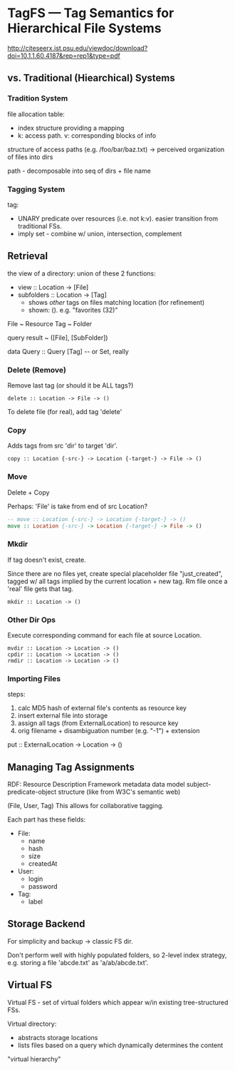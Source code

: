
# TagFS — Tag Semantics for Hierarchical File Systems

http://citeseerx.ist.psu.edu/viewdoc/download?doi=10.1.1.60.4187&rep=rep1&type=pdf

## vs. Traditional (Hiearchical) Systems

### Tradition System

file allocation table:
+ index structure providing a mapping
+ k: access path.  v: corresponding blocks of info

structure of access paths (e.g. /foo/bar/baz.txt)
-> perceived organization of files into dirs

path - decomposable into seq of dirs + file name

### Tagging System

tag:
+ UNARY predicate over resources (i.e. not k:v). easier transition
  from traditional FSs.
+ imply set - combine w/ union, intersection, complement


## Retrieval

the view of a directory: union of these 2 functions:
+ view       :: Location -> [File]
+ subfolders :: Location -> [Tag]
  - shows _other_ tags on files matching location (for refinement)
  - shown: <tag> (<num-results>).  e.g. "favorites (32)"

File ~ Resource
Tag ~ Folder

query result ~ ([File], [SubFolder])

data Query :: Query [Tag]   -- or Set, really


### Delete (Remove)

Remove last tag (or should it be ALL tags?)

`delete :: Location -> File -> ()`

To delete file (for real), add tag 'delete'


### Copy

Adds tags from src 'dir' to target 'dir'.

`copy :: Location {-src-} -> Location {-target-} -> File -> ()`


### Move

Delete + Copy

Perhaps: 'File' is take from end of src Location?

```haskell
-- move :: Location {-src-} -> Location {-target-} -> ()
move :: Location {-src-} -> Location {-target-} -> File -> ()
```

### Mkdir

If tag doesn't exist, create.

Since there are no files yet, create special placeholder file
"just_created", tagged w/ all tags implied by the current location +
new tag. Rm file once a 'real' file gets that tag.

`mkdir :: Location -> ()`


### Other Dir Ops

Execute corresponding command for each file at source Location.

```
mvdir :: Location -> Location -> ()
cpdir :: Location -> Location -> ()
rmdir :: Location -> Location -> ()
```

### Importing Files

steps:
1. calc MD5 hash of external file's contents as resource key
2. insert external file into storage
3. assign all tags (from ExternalLocation) to resource key
4. orig filename + disambiguation number (e.g. "-1") + extension

put :: ExternalLocation -> Location -> ()


## Managing Tag Assignments

RDF: Resource Description Framework
metadata data model
subject-predicate-object structure
(like from W3C's semantic web)

(File, User, Tag)
This allows for collaborative tagging.

Each part has these fields:

+ File:
  - name
  - hash
  - size
  - createdAt
+ User:
  - login
  - password
+ Tag:
  - label

## Storage Backend

For simplicity and backup -> classic FS dir.

Don't perform well with highly populated folders, so 2-level index
strategy, e.g. storing a file 'abcde.txt' as 'a/ab/abcde.txt'.


## Virtual FS

Virtual FS - set of virtual folders which appear w/in existing
tree-structured FSs.

Virtual directory:
+ abstracts storage locations
+ lists files based on a query which dynamically determines the
  content

"virtual hierarchy"
